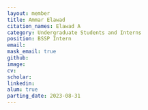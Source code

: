 ```yaml
---
layout: member
title: Ammar Elawad
citation_names: Elawad A
category: Undergraduate Students and Interns
position: BSSP Intern
email: 
mask_email: true
github:  
image: 
cv:
scholar: 
linkedin: 
alum: true
parting_date: 2023-08-31
---
```




